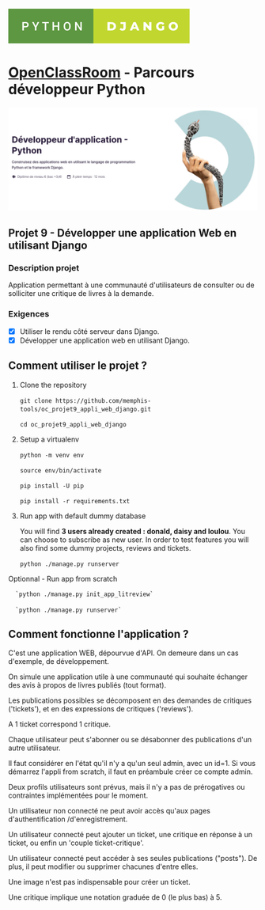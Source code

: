 ![Screenshot](python-django.svg)
# [OpenClassRoom](https://openclassrooms.com/) - Parcours développeur Python
![Screenshot](oc_parcours_dev_python.png)
## Projet 9 - Développer une application Web en utilisant Django

### Description projet
Application permettant à une communauté d'utilisateurs de consulter ou de solliciter une critique de livres à la demande.

### Exigences
- [x] Utiliser le rendu côté serveur dans Django.
- [x] Développer une application web en utilisant Django.

## Comment utiliser le projet ?
1. Clone the repository

      `git clone https://github.com/memphis-tools/oc_projet9_appli_web_django.git`

      `cd oc_projet9_appli_web_django`

2. Setup a virtualenv

      `python -m venv env`

      `source env/bin/activate`

      `pip install -U pip`

      `pip install -r requirements.txt`

3. Run app with default dummy database

	You will find **3 users already created : donald, daisy and loulou**. You can choose to subscribe as new user.
	In order to test features you will also find some dummy projects, reviews and tickets.

      `python ./manage.py runserver`

Optionnal - Run app from scratch

      `python ./manage.py init_app_litreview`
	
      `python ./manage.py runserver`

## Comment fonctionne l'application ?
C'est une application WEB, dépourvue d'API. On demeure dans un cas d'exemple, de développement.

On simule une application utile à une communauté qui souhaite échanger des avis à propos de livres publiés (tout format).

Les publications possibles se décomposent en des demandes de critiques ('tickets'), et en des expressions de critiques ('reviews').

A 1 ticket correspond 1 critique.

Chaque utilisateur peut s'abonner ou se désabonner des publications d'un autre utilisateur.

Il faut considérer en l'état qu'il n'y a qu'un seul admin, avec un id=1. Si vous démarrez l'appli from scratch, il faut en préambule créer ce compte admin.

Deux profils utilisateurs sont prévus, mais il n'y a pas de prérogatives ou contraintes implémentées pour le moment.

Un utilisateur non connecté ne peut avoir accès qu'aux pages d'authentification /d'enregistrement.

Un utilisateur connecté peut ajouter un ticket, une critique en réponse à un ticket, ou enfin un 'couple ticket-critique'.

Un utilisateur connecté peut accéder à ses seules publications ("posts"). De plus, il peut modifier ou supprimer chacunes d'entre elles.

Une image n'est pas indispensable pour créer un ticket. 

Une critique implique une notation graduée de 0 (le plus bas) à 5.

